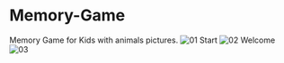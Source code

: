 # Memory-Game
Memory Game for Kids with animals pictures.
![01 Start](https://user-images.githubusercontent.com/76665270/111888919-f9712e80-89f1-11eb-8fe6-aa5a019d910a.png)
![02 Welcome](https://user-images.githubusercontent.com/76665270/111888939-2e7d8100-89f2-11eb-8b83-c9d01fa5d2ec.png)
![03](https://user-images.githubusercontent.com/76665270/111888952-42c17e00-89f2-11eb-9a5e-7cb4c683bec5.png)
